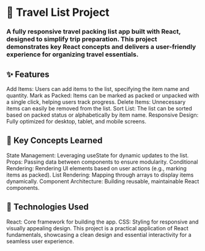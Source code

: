 # 🧳 Travel List Project
### A fully responsive travel packing list app built with React, designed to simplify trip preparation. This project demonstrates key React concepts and delivers a user-friendly experience for organizing travel essentials.

## ✨ Features
Add Items: Users can add items to the list, specifying the item name and quantity.
Mark as Packed: Items can be marked as packed or unpacked with a single click, helping users track progress.
Delete Items: Unnecessary items can easily be removed from the list.
Sort List: The list can be sorted based on packed status or alphabetically by item name.
Responsive Design: Fully optimized for desktop, tablet, and mobile screens.
## 🔧 Key Concepts Learned
State Management: Leveraging useState for dynamic updates to the list.
Props: Passing data between components to ensure modularity.
Conditional Rendering: Rendering UI elements based on user actions (e.g., marking items as packed).
List Rendering: Mapping through arrays to display items dynamically.
Component Architecture: Building reusable, maintainable React components.
## 🚀 Technologies Used
React: Core framework for building the app.
CSS: Styling for responsive and visually appealing design.
This project is a practical application of React fundamentals, showcasing a clean design and essential interactivity for a seamless user experience.
